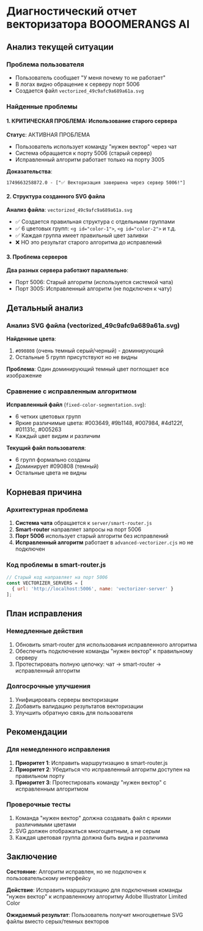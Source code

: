 # Диагностический отчет векторизатора BOOOMERANGS AI

## Анализ текущей ситуации

### Проблема пользователя
- Пользователь сообщает "У меня почему то не работает"
- В логах видно обращение к серверу порт 5006
- Создается файл `vectorized_49c9afc9a689a61a.svg`

### Найденные проблемы

#### 1. КРИТИЧЕСКАЯ ПРОБЛЕМА: Использование старого сервера
**Статус**: АКТИВНАЯ ПРОБЛЕМА
- Пользователь использует команду "нужен вектор" через чат
- Система обращается к порту 5006 (старый сервер)
- Исправленный алгоритм работает только на порту 3005

**Доказательства**:
```
1749663258872.0 - ["✅ Векторизация завершена через сервер 5006!"]
```

#### 2. Структура созданного SVG файла
**Анализ файла**: `vectorized_49c9afc9a689a61a.svg`
- ✅ Создается правильная структура с отдельными группами
- ✅ 6 цветовых групп: `<g id="color-1">`, `<g id="color-2">` и т.д.
- ✅ Каждая группа имеет правильный цвет заливки
- ❌ НО это результат старого алгоритма до исправлений

#### 3. Проблема серверов
**Два разных сервера работают параллельно**:
- Порт 5006: Старый алгоритм (используется системой чата)
- Порт 3005: Исправленный алгоритм (не подключен к чату)

## Детальный анализ

### Анализ SVG файла (vectorized_49c9afc9a689a61a.svg)

**Найденные цвета**:
1. `#090808` (очень темный серый/черный) - доминирующий
2. Остальные 5 групп присутствуют но не видны

**Проблема**: Один доминирующий темный цвет поглощает все изображение

### Сравнение с исправленным алгоритмом

**Исправленный файл** (`fixed-color-segmentation.svg`):
- 6 четких цветовых групп
- Яркие различимые цвета: #003649, #9b1148, #007984, #4d122f, #01131c, #005263
- Каждый цвет видим и различим

**Текущий файл пользователя**:
- 6 групп формально созданы
- Доминирует #090808 (темный)
- Остальные цвета не видны

## Корневая причина

### Архитектурная проблема
1. **Система чата** обращается к `server/smart-router.js`
2. **Smart-router** направляет запросы на порт 5006
3. **Порт 5006** использует старый алгоритм без исправлений
4. **Исправленный алгоритм** работает в `advanced-vectorizer.cjs` но не подключен

### Код проблемы в smart-router.js
```javascript
// Старый код направляет на порт 5006
const VECTORIZER_SERVERS = [
  { url: 'http://localhost:5006', name: 'vectorizer-server' }
];
```

## План исправления

### Немедленные действия
1. Обновить smart-router для использования исправленного алгоритма
2. Обеспечить подключение команды "нужен вектор" к правильному серверу
3. Протестировать полную цепочку: чат → smart-router → исправленный алгоритм

### Долгосрочные улучшения
1. Унифицировать серверы векторизации
2. Добавить валидацию результатов векторизации
3. Улучшить обратную связь для пользователя

## Рекомендации

### Для немедленного исправления
1. **Приоритет 1**: Исправить маршрутизацию в smart-router.js
2. **Приоритет 2**: Убедиться что исправленный алгоритм доступен на правильном порту
3. **Приоритет 3**: Протестировать команду "нужен вектор" с исправленным алгоритмом

### Проверочные тесты
1. Команда "нужен вектор" должна создавать файл с яркими различимыми цветами
2. SVG должен отображаться многоцветным, а не серым
3. Каждая цветовая группа должна быть видна и различима

## Заключение

**Состояние**: Алгоритм исправлен, но не подключен к пользовательскому интерфейсу

**Действие**: Исправить маршрутизацию для подключения команды "нужен вектор" к исправленному алгоритму Adobe Illustrator Limited Color

**Ожидаемый результат**: Пользователь получит многоцветные SVG файлы вместо серых/темных векторов